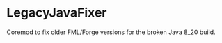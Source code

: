 LegacyJavaFixer
===============

Coremod to fix older FML/Forge versions for the broken Java 8_20 build. 
